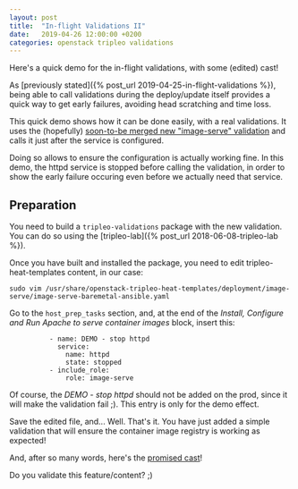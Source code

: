 ```yaml
---
layout: post
title:  "In-flight Validations II"
date:   2019-04-26 12:00:00 +0200
categories: openstack tripleo validations
---
```


Here's a quick demo for the in-flight validations, with some (edited) cast!

As [previously stated]({% post_url 2019-04-25-in-flight-validations %}), being
able to call validations during the deploy/update itself provides a quick way
to get early failures, avoiding head scratching and time loss.

This quick demo shows how it can be done easily, with a real validations. It
uses the (hopefully) [soon-to-be merged new "image-serve" validation](https://review.opendev.org/655708)
and calls it just after the service is configured.

Doing so allows to ensure the configuration is actually working fine. In this
demo, the httpd service is stopped before calling the validation, in order to
show the early failure occuring even before we actually need that service.

Preparation
-----------
You need to build a ```tripleo-validations``` package with the new validation.
You can do so using the [tripleo-lab]({% post_url 2018-06-08-tripleo-lab %}).

Once you have built and installed the package, you need to edit
tripleo-heat-templates content, in our case:
```
sudo vim /usr/share/openstack-tripleo-heat-templates/deployment/image-serve/image-serve-baremetal-ansible.yaml
```
Go to the ```host_prep_tasks``` section, and, at the end of the *Install,
Configure and Run Apache to serve container images* block, insert this:
```
          - name: DEMO - stop httpd
            service:
              name: httpd
              state: stopped
          - include_role:
              role: image-serve
```
Of course, the *DEMO - stop httpd* should not be added on the prod, since it
will make the validation fail ;). This entry is only for the demo effect.

Save the edited file, and... Well. That's it. You have just added a simple
validation that will ensure the container image registry is working as expected!

And, after so many words, here's the
[promised cast](https://asciinema.org/a/Mhqr5Agn5tsbRXhh6XehLzpk9)!

Do you validate this feature/content? ;)
